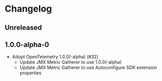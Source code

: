 # Changelog

## Unreleased

## 1.0.0-alpha-0

* Adopt OpenTelemetry 1.0.0(-alpha) (#32)
  * Update JMX Metric Gatherer to use 1.0.0(-alpha)
  * Update JMX Metric Gatherer to use Autoconfigure SDK extension properties
